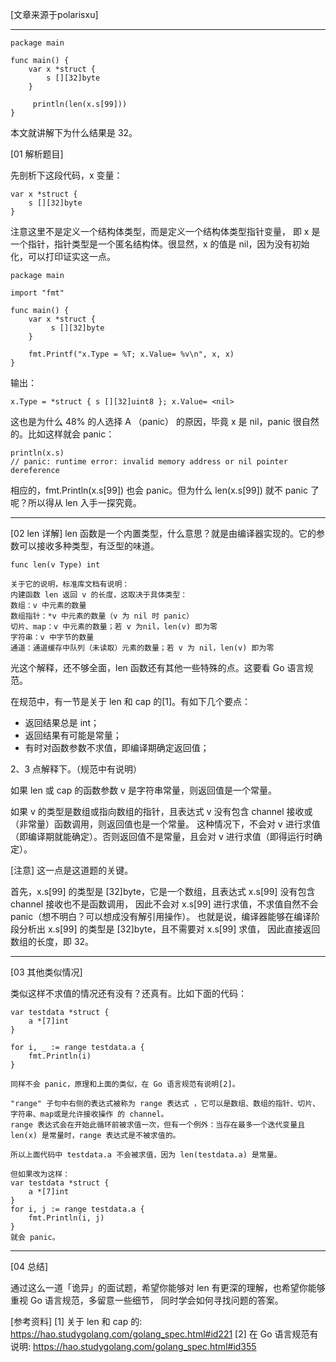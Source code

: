 
[文章来源于polarisxu]

---

    package main

    func main() {
        var x *struct {
            s [][32]byte
        }
    
         println(len(x.s[99]))
    }

本文就讲解下为什么结果是 32。

    
[01 解析题目]

先剖析下这段代码，x 变量：
    
    var x *struct {
        s [][32]byte
    }

注意这里不是定义一个结构体类型，而是定义一个结构体类型指针变量，
即 x 是一个指针，指针类型是一个匿名结构体。很显然，x 的值是 nil，因为没有初始化，可以打印证实这一点。


    package main

    import "fmt"
    
    func main() {
        var x *struct {
             s [][32]byte
        }
    
        fmt.Printf("x.Type = %T; x.Value= %v\n", x, x)
    }

输出：

    x.Type = *struct { s [][32]uint8 }; x.Value= <nil>


这也是为什么 48% 的人选择 A （panic） 的原因，毕竟 x 是 nil，panic 很自然的。比如这样就会 panic：

    println(x.s)
    // panic: runtime error: invalid memory address or nil pointer dereference

相应的，fmt.Println(x.s[99]) 也会 panic。但为什么 len(x.s[99]) 就不 panic 了呢？所以得从 len 入手一探究竟。

---

[02 len 详解]
len 函数是一个内置类型，什么意思？就是由编译器实现的。它的参数可以接收多种类型，有泛型的味道。

    func len(v Type) int

    关于它的说明，标准库文档有说明：
    内建函数 len 返回 v 的长度，这取决于具体类型：
    数组：v 中元素的数量
    数组指针：*v 中元素的数量（v 为 nil 时 panic）
    切片、map：v 中元素的数量；若 v 为nil，len(v) 即为零
    字符串：v 中字节的数量
    通道：通道缓存中队列（未读取）元素的数量；若 v 为 nil，len(v) 即为零

光这个解释，还不够全面，len 函数还有其他一些特殊的点。这要看 Go 语言规范。

在规范中，有一节是关于 len 和 cap 的[1]。有如下几个要点：
* 返回结果总是 int；
* 返回结果有可能是常量；
* 有时对函数参数不求值，即编译期确定返回值；

2、3 点解释下。（规范中有说明）

如果 len 或 cap 的函数参数 v 是字符串常量，则返回值是一个常量。

如果 v 的类型是数组或指向数组的指针，且表达式 v 没有包含 channel 接收或（非常量）函数调用，则返回值也是一个常量。
这种情况下，不会对 v 进行求值（即编译期就能确定）。否则返回值不是常量，且会对 v 进行求值（即得运行时确定）。

[注意]
这一点是这道题的关键。

首先，x.s[99] 的类型是 [32]byte，它是一个数组，且表达式 x.s[99] 没有包含 channel 接收也不是函数调用，
因此不会对  x.s[99] 进行求值，不求值自然不会 panic（想不明白？可以想成没有解引用操作）。
也就是说，编译器能够在编译阶段分析出 x.s[99] 的类型是 [32]byte，且不需要对 x.s[99] 求值，
因此直接返回数组的长度，即 32。

---

[03 其他类似情况]

类似这样不求值的情况还有没有？还真有。比如下面的代码：

    var testdata *struct {
        a *[7]int
    }

    for i, _ := range testdata.a {
        fmt.Println(i)
    }

    同样不会 panic，原理和上面的类似，在 Go 语言规范有说明[2]。
    
    "range" 子句中右侧的表达式被称为 range 表达式 ，它可以是数组、数组的指针、切片、字符串、map或是允许接收操作 的 channel。
    range 表达式会在开始此循环前被求值一次，但有一个例外：当存在最多一个迭代变量且 len(x) 是常量时，range 表达式是不被求值的。

    所以上面代码中 testdata.a 不会被求值，因为 len(testdata.a) 是常量。
    
    但如果改为这样：
    var testdata *struct {
        a *[7]int
    }
    for i, j := range testdata.a {
        fmt.Println(i, j)
    }
    就会 panic。
    
---

[04 总结]

通过这么一道「诡异」的面试题，希望你能够对 len 有更深的理解，也希望你能够重视 Go 语言规范，多留意一些细节，
同时学会如何寻找问题的答案。

[参考资料]
[1] 关于 len 和 cap 的: https://hao.studygolang.com/golang_spec.html#id221
[2] 在 Go 语言规范有说明: https://hao.studygolang.com/golang_spec.html#id355


